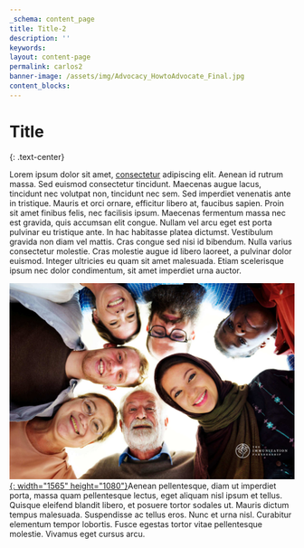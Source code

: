 ```yaml
---
_schema: content_page
title: Title-2
description: ''
keywords:
layout: content-page
permalink: carlos2
banner-image: /assets/img/Advocacy_HowtoAdvocate_Final.jpg
content_blocks:
---
```

# Title
{: .text-center}

Lorem ipsum dolor sit amet, [consectetur](/assets/forms/2007-IRS-Form-990.pdf) adipiscing elit. Aenean id rutrum massa. Sed euismod consectetur tincidunt. Maecenas augue lacus, tincidunt nec volutpat non, tincidunt nec sem. Sed imperdiet venenatis ante in tristique. Mauris et orci ornare, efficitur libero at, faucibus sapien. Proin sit amet finibus felis, nec facilisis ipsum. Maecenas fermentum massa nec est gravida, quis accumsan elit congue. Nullam vel arcu eget est porta pulvinar eu tristique ante. In hac habitasse platea dictumst. Vestibulum gravida non diam vel mattis. Cras congue sed nisi id bibendum. Nulla varius consectetur molestie. Cras molestie augue id libero laoreet, a pulvinar dolor euismod. Integer ultricies eu quam sit amet malesuada. Etiam scelerisque ipsum nec dolor condimentum, sit amet imperdiet urna auctor.

[![](/assets/img/AboutUs_VideoStill_Final.jpg){: width="1565" height="1080"}](/Building-Coalitions-across-Texas)Aenean pellentesque, diam ut imperdiet porta, massa quam pellentesque lectus, eget aliquam nisl ipsum et tellus. Quisque eleifend blandit libero, et posuere tortor sodales ut. Mauris dictum tempus malesuada. Suspendisse ac tellus eros. Nunc et urna nisl. Curabitur elementum tempor lobortis. Fusce egestas tortor vitae pellentesque molestie. Vivamus eget cursus arcu.